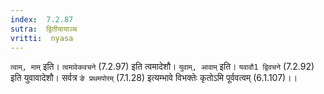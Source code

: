 ```yaml
---
index:  7.2.87
sutra:  द्वितीयायाञ्च
vritti:  nyasa
---
```


`त्वाम्, माम्` इति। `त्वमावेकवचने` (7.2.97) इति त्वमादेशौ। `युवाम्, आवाम्` इति। `यवावौ1 द्विवचने` (7.2.92) इति युवावादेशौ। सर्वत्र `ङे प्रथमपोरम्` (7.1.28) इत्यम्भावे विभक्तेः कृतोऽमि पूर्ववत्वम् (6.1.107)।।

